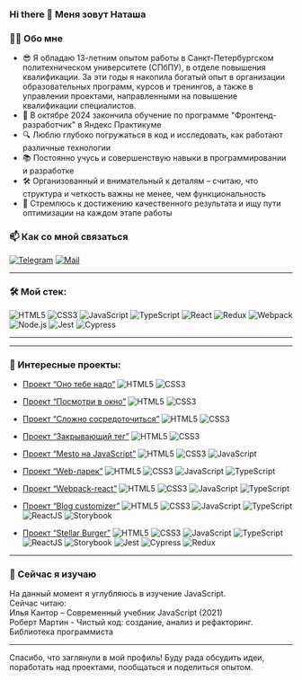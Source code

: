 ### Hi there 👋 Меня зовут Наташа

### 👩‍💻 Обо мне
- 😎 Я обладаю 13-летним опытом работы в Санкт-Петербургском политехническом университете (СПбПУ), в отделе повышения квалификации. За эти годы я накопила богатый опыт в организации образовательных программ, курсов и тренингов, а также в управлении проектами, направленными на повышение квалификации специалистов.
- 🚀 В октябре 2024 закончила обучение по программе "Фронтенд-разработчик" в Яндекс Практикуме
- 🔍 Люблю глубоко погружаться в код и исследовать, как работают различные технологии
- 📚 Постоянно учусь и совершенствую навыки в программировании и разработке
- 🛠️ Организованный и внимательный к деталям – считаю, что структура и четкость важны не менее, чем функциональность
- 🎯 Стремлюсь к достижению качественного результата и ищу пути оптимизации на каждом этапе работы


### 📫 Как со мной связаться

[![Telegram](https://img.shields.io/badge/Telegram-orange?logo=telegram&logoColor=white)](https://t.me/aldizza) [![Mail](https://img.shields.io/badge/Email-red?logo=gmail&logoColor=white)](mailto:aldizza@yandex.ru)

---

### &#128736; Мой стек:
![HTML5](https://img.shields.io/badge/html5-%23E34F26.svg?style=for-the-badge&logo=html5&logoColor=white)
![CSS3](https://img.shields.io/badge/css3-%231572B6.svg?style=for-the-badge&logo=css3&logoColor=white)
![JavaScript](https://img.shields.io/badge/javascript-%23323330.svg?style=for-the-badge&logo=javascript&logoColor=%23F7DF1E)
![TypeScript](https://img.shields.io/badge/typescript-%23007ACC.svg?style=for-the-badge&logo=typescript&logoColor=white)
![React](https://img.shields.io/badge/react-%2320232a.svg?style=for-the-badge&logo=react&logoColor=%2361DAFB)
![Redux](https://img.shields.io/badge/redux-%23593d88.svg?style=for-the-badge&logo=redux&logoColor=white)
![Webpack](https://img.shields.io/badge/webpack-%238DD6F9.svg?style=for-the-badge&logo=webpack&logoColor=black)
![Node.js](https://img.shields.io/badge/Node.js-%2343853D.svg?style=for-the-badge&logo=node.js&logoColor=white)
![Jest](https://img.shields.io/badge/jest-%23C21325.svg?style=for-the-badge&logo=jest&logoColor=white)
![Cypress](https://img.shields.io/badge/cypress-%2317202C.svg?style=for-the-badge&logo=cypress&logoColor=white)

---
---

### 🚀 Интересные проекты:

- [Проект “Оно тебе надо”](https://github.com/aldizza/ono-tebe-nado) <img src="https://img.shields.io/badge/HTML5-gray?logo=html5&logoColor=white" alt="HTML5" title="HTML5"/> <img src="https://img.shields.io/badge/CSS3-gray?logo=css3&logoColor=white" alt="CSS3" title="CSS3"/>

- [Проект “Посмотри в окно”](https://github.com/aldizza/posmotri_v_okno) <img src="https://img.shields.io/badge/HTML5-gray?logo=html5&logoColor=white" alt="HTML5" title="HTML5"/> <img src="https://img.shields.io/badge/CSS3-gray?logo=css3&logoColor=white" alt="CSS3" title="CSS3"/>

- [Проект “Сложно сосредоточиться”](https://github.com/aldizza/slozhno-sosredotochitsya) <img src="https://img.shields.io/badge/HTML5-gray?logo=html5&logoColor=white" alt="HTML5" title="HTML5"/> <img src="https://img.shields.io/badge/CSS3-gray?logo=css3&logoColor=white" alt="CSS3" title="CSS3"/>

- [Проект “Закрывающий тег”](https://github.com/aldizza/zakrivayuschiy-teg-f) <img src="https://img.shields.io/badge/HTML5-gray?logo=html5&logoColor=white" alt="HTML5" title="HTML5"/> <img src="https://img.shields.io/badge/CSS3-gray?logo=css3&logoColor=white" alt="CSS3" title="CSS3"/>

- [Проект “Mesto на JavaScript”](https://github.com/aldizza/mesto-project-ff) <img src="https://img.shields.io/badge/HTML5-gray?logo=html5&logoColor=white" alt="HTML5" title="HTML5"/> <img src="https://img.shields.io/badge/CSS3-gray?logo=css3&logoColor=white" alt="CSS3" title="CSS3"/> <img src="https://img.shields.io/badge/JavaScript-gray?logo=javascript&logoColor=white" alt="JavaScript" title="JavaScript"/>

- [Проект “Web-ларек”](https://github.com/aldizza/web-larek-frontend) <img src="https://img.shields.io/badge/HTML5-gray?logo=html5&logoColor=white" alt="HTML5" title="HTML5"/> <img src="https://img.shields.io/badge/CSS3-gray?logo=css3&logoColor=white" alt="CSS3" title="CSS3"/> <img src="https://img.shields.io/badge/JavaScript-gray?logo=javascript&logoColor=white" alt="JavaScript" title="JavaScript"/> <img src="https://img.shields.io/badge/TypeScript-gray?logo=typescript&logoColor=white" alt="TypeScript" title="TypeScript"/>

- [Проект “Webpack-react”](https://github.com/aldizza/webpack-react) <img src="https://img.shields.io/badge/HTML5-gray?logo=html5&logoColor=white" alt="HTML5" title="HTML5"/> <img src="https://img.shields.io/badge/CSS3-gray?logo=css3&logoColor=white" alt="CSS3" title="CSS3"/> <img src="https://img.shields.io/badge/JavaScript-gray?logo=javascript&logoColor=white" alt="JavaScript" title="JavaScript"/> <img src="https://img.shields.io/badge/TypeScript-gray?logo=typescript&logoColor=white" alt="TypeScript" title="TypeScript"/>

- [Проект “Blog customizer”](https://github.com/aldizza/blog-customizer) <img src="https://img.shields.io/badge/HTML5-gray?logo=html5&logoColor=white" alt="HTML5" title="HTML5"/> <img src="https://img.shields.io/badge/CSS3-gray?logo=css3&logoColor=white" alt="CSS3" title="CSS3"/> <img src="https://img.shields.io/badge/JavaScript-gray?logo=javascript&logoColor=white" alt="JavaScript" title="JavaScript"/> <img src="https://img.shields.io/badge/TypeScript-gray?logo=typescript&logoColor=white" alt="TypeScript" title="TypeScript"/> <img src="https://img.shields.io/badge/ReactJS-gray?logo=react&logoColor=white" alt="ReactJS" title="ReactJS"/> <img src="https://img.shields.io/badge/Storybook-gray?logo=storybook&logoColor=white" alt="Storybook" title="Storybook"/>

- [Проект “Stellar Burger”](https://github.com/aldizza/stellar-burgers) <img src="https://img.shields.io/badge/HTML5-gray?logo=html5&logoColor=white" alt="HTML5" title="HTML5"/> <img src="https://img.shields.io/badge/CSS3-gray?logo=css3&logoColor=white" alt="CSS3" title="CSS3"/> <img src="https://img.shields.io/badge/JavaScript-gray?logo=javascript&logoColor=white" alt="JavaScript" title="JavaScript"/> <img src="https://img.shields.io/badge/TypeScript-gray?logo=typescript&logoColor=white" alt="TypeScript" title="TypeScript"/> <img src="https://img.shields.io/badge/ReactJS-gray?logo=react&logoColor=white" alt="ReactJS" title="ReactJS"/> <img src="https://img.shields.io/badge/Storybook-gray?logo=storybook&logoColor=white" alt="Storybook" title="Storybook"/> <img src="https://img.shields.io/badge/Jest-gray?logo=jest&logoColor=white" alt="Jest" title="Jest"/> <img src="https://img.shields.io/badge/Cypress-gray?logo=cypress&logoColor=white" alt="Cypress" title="Cypress"/> <img src="https://img.shields.io/badge/Redux-gray?logo=redux&logoColor=white" alt="Redux" title="Redux"/>



---

### 🌱 Сейчас я изучаю
На данный момент я углубляюсь в изучение JavaScript.  
Сейчас читаю:  
Илья Кантор – Современный учебник JavaScript (2021)  
Роберт Мартин - Чистый код: создание, анализ и рефакторинг. Библиотека программиста  

---

Спасибо, что заглянули в мой профиль! Буду рада обсудить идеи, поработать над проектами, пообщаться и поделиться опытом.

